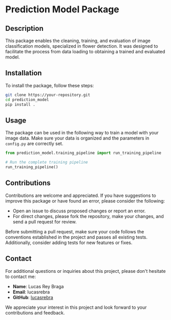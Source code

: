 # Prediction Model Package

## Description

This package enables the cleaning, training, and evaluation of image classification models, specialized in flower detection. It was designed to facilitate the process from data loading to obtaining a trained and evaluated model.

## Installation

To install the package, follow these steps:

```bash
git clone https://your-repository.git
cd prediction_model
pip install .
```

## Usage

The package can be used in the following way to train a model with your image data. Make sure your data is organized and the parameters in `config.py` are correctly set.

```python
from prediction_model.training_pipeline import run_training_pipeline

# Run the complete training pipeline
run_training_pipeline()
```

## Contributions

Contributions are welcome and appreciated. If you have suggestions to improve this package or have found an error, please consider the following:

- Open an issue to discuss proposed changes or report an error.
- For direct changes, please fork the repository, make your changes, and send a pull request for review.

Before submitting a pull request, make sure your code follows the conventions established in the project and passes all existing tests. Additionally, consider adding tests for new features or fixes.

## Contact

For additional questions or inquiries about this project, please don't hesitate to contact me:

- **Name**: Lucas Rey Braga
- **Email**: lucasrebra
- **GitHub**: [lucasrebra](https://github.com/lucasrebra)

We appreciate your interest in this project and look forward to your contributions and feedback.
